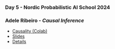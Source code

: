 ### Day 5 - Nordic Probabilistic AI School 2024

###  Adele Ribeiro - *Causal Inference*
- [Causality (Colab)](https://colab.research.google.com/github/adele/Causality-Tutorial/blob/main/Nordic%20ProbAI%202024/NordicProbAI2024_Causality.ipynb)
- [Slides](Adele%20Ribeiro/202406_ProbAI_causality.pdf)
- [Details](Adele%20Ribeiro/README.md)